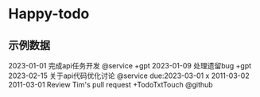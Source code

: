 # Happy-todo

## 示例数据
2023-01-01 完成api任务开发 @service +gpt
2023-01-09 处理遗留bug +gpt
2023-02-15 关于api代码优化讨论 @service due:2023-03-01
x 2011-03-02 2011-03-01 Review Tim's pull request +TodoTxtTouch @github